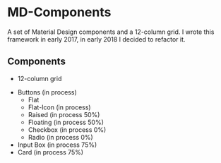 # MD-Components
A set of Material Design components and a 12-column grid. I wrote this framework in early 2017, in early 2018 I decided to refactor it.

## Components
+ 12-column grid
* Buttons (in process)
  * Flat
  * Flat-Icon (in process)
  * Raised (in process 50%)
  * Floating (in process 50%)
  * Checkbox (in process 0%)
  * Radio (in process 0%)
* Input Box (in process 75%)
* Card (in process 75%)

